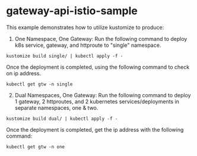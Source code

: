 # gateway-api-istio-sample
This example demonstrates how to utilize kustomize to produce:
1. One Namespace, One Gateway:
Run the following command to deploy k8s service, gateway, and httproute to "single" namespace.  
```
kustomize build single/ | kubectl apply -f -
``` 
Once the deployment is completed, using the following command to check on ip address.
```
kubectl get gtw -n single
```

2. Dual Namespaces, One Gateway:
Run the following command to deploy 1 gateway, 2 httproutes, and 2 kubernetes services/deployments in separate namespaces, one & two. 
```
kustomize build dual/ | kubectl apply -f -
```
Once the deployment is completed, get the ip address with the following command:
```
kubectl get gtw -n one
```
